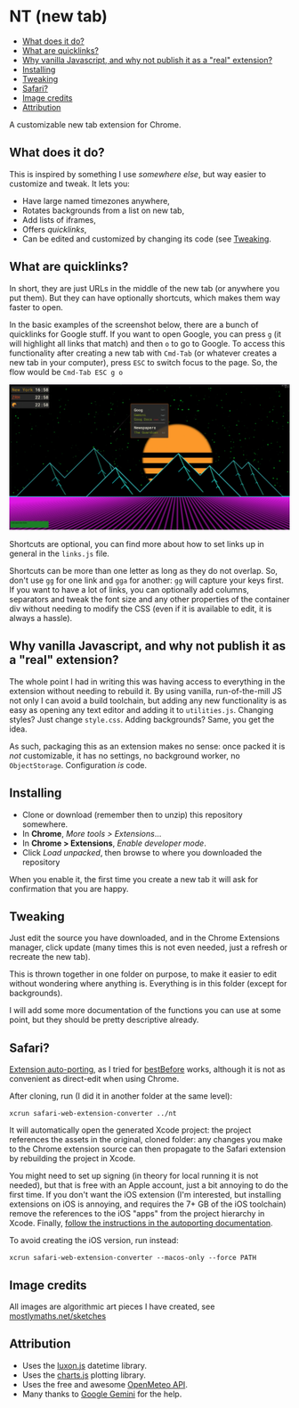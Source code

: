 # NT (new tab)

<!-- vscode-markdown-toc -->

- [What does it do?](#Whatdoesitdo)
- [What are quicklinks?](#Whatarequicklinks)
- [Why vanilla Javascript, and why not publish it as a "real" extension?](#WhyvanillaJavascriptandwhynotpublishitasarealextension)
- [Installing](#Installing)
- [Tweaking](#Tweaking)
- [Safari?](#Safari)
- [Image credits](#Imagecredits)
- [Attribution](#Attribution)

<!-- vscode-markdown-toc-config
	numbering=false
	autoSave=true
	/vscode-markdown-toc-config -->
<!-- /vscode-markdown-toc -->

A customizable new tab extension for Chrome.

## <a name='Whatdoesitdo'></a>What does it do?

This is inspired by something I use _somewhere else_, but way easier to customize and tweak.
It lets you:

- Have large named timezones anywhere,
- Rotates backgrounds from a list on new tab,
- Add lists of iframes,
- Offers _quicklinks_,
- Can be edited and customized by changing its code (see [Tweaking](#Tweaking).

## <a name='Whatarequicklinks'></a>What are quicklinks?

In short, they are just URLs in the middle of the new tab (or anywhere you put them). But they can
have optionally shortcuts, which makes them way faster to open.

In the basic examples of the screenshot below, there are a bunch of quicklinks for Google stuff.
If you want to open Google, you can press `g` (it will highlight all links that match) and
then `o` to go to Google. To access this functionality after creating a new tab with `Cmd-Tab`
(or whatever creates a new tab in your computer), press `ESC` to switch focus to the page. So,
the flow would be `Cmd-Tab ESC g o`

![](media/screenshot.png)

Shortcuts are optional, you can find more about how to set links up in general in the `links.js` file.

Shortcuts can be more than one letter as long as they do not overlap. So, don't use `gg` for one link
and `gga` for another: `gg` will capture your keys first. If you want to have a lot of links, you can
optionally add columns, separators and tweak the font size and any other properties of the container div
without needing to modify the CSS (even if it is available to edit, it is always a hassle).

## <a name='WhyvanillaJavascriptandwhynotpublishitasarealextension'></a>Why vanilla Javascript, and why not publish it as a "real" extension?

The whole point I had in writing this was having access to everything in the extension without needing to rebuild it.
By using vanilla, run-of-the-mill JS not only I can avoid a build toolchain, but adding any new functionality is
as easy as opening any text editor and adding it to `utilities.js`. Changing styles? Just change `style.css`. Adding
backgrounds? Same, you get the idea.

As such, packaging this as an extension makes no sense: once packed it is _not_ customizable, it has no settings, no
background worker, no `ObjectStorage`. Configuration _is_ code.

## <a name='Installing'></a>Installing

- Clone or download (remember then to unzip) this repository somewhere.
- In **Chrome**, _More tools > Extensions_…
- In **Chrome > Extensions**, _Enable developer mode_.
- Click _Load unpacked_, then browse to where you downloaded the repository

When you enable it, the first time you create a new tab it will ask for confirmation that you are happy.

## <a name='Tweaking'></a>Tweaking

Just edit the source you have downloaded, and in the Chrome Extensions manager, click update (many times
this is not even needed, just a refresh or recreate the new tab).

This is thrown together in one folder on purpose, to make it easier to edit without wondering where anything
is. Everything is in this folder (except for backgrounds).

I will add some more documentation of the functions you can use at some point, but they should be pretty
descriptive already.

## <a name='Safari'></a>Safari?

[Extension auto-porting](https://developer.apple.com/documentation/safariservices/converting-a-web-extension-for-safari),
as I tried for [bestBefore](https://github.com/rberenguel/bestBefore)
works, although it is not as convenient as direct-edit when using Chrome.

After cloning, run (I did it in another folder at the same level):

```
xcrun safari-web-extension-converter ../nt
```

It will automatically open the generated Xcode project: the project references the assets in the original, cloned folder:
any changes you make to the Chrome extension source can then propagate to the Safari extension by rebuilding the project
in Xcode.

You might need to set up signing (in theory for local running it is not needed), but that is free with an Apple account,
just a bit annoying to do the first time. If you don't want the iOS extension (I'm interested, but installing extensions
on iOS is annoying, and requires the 7+ GB of the iOS toolchain) remove the references to the iOS "apps" from the project
hierarchy in Xcode. Finally, [follow the instructions in the autoporting documentation](<(https://developer.apple.com/documentation/safariservices/converting-a-web-extension-for-safari)>).

To avoid creating the iOS version, run instead:

```
xcrun safari-web-extension-converter --macos-only --force PATH
```

## <a name='Imagecredits'></a>Image credits

All images are algorithmic art pieces I have created, see [mostlymaths.net/sketches](https://mostlymaths.net/sketches)

## <a name='Attribution'></a>Attribution

- Uses the [luxon.js](https://moment.github.io/luxon/#/) datetime library.
- Uses the [charts.js](https://chartsjs.org) plotting library.
- Uses the free and awesome [OpenMeteo API](https://open-meteo.com/en/docs).
- Many thanks to [Google Gemini](http://gemini.google.com") for the help.
